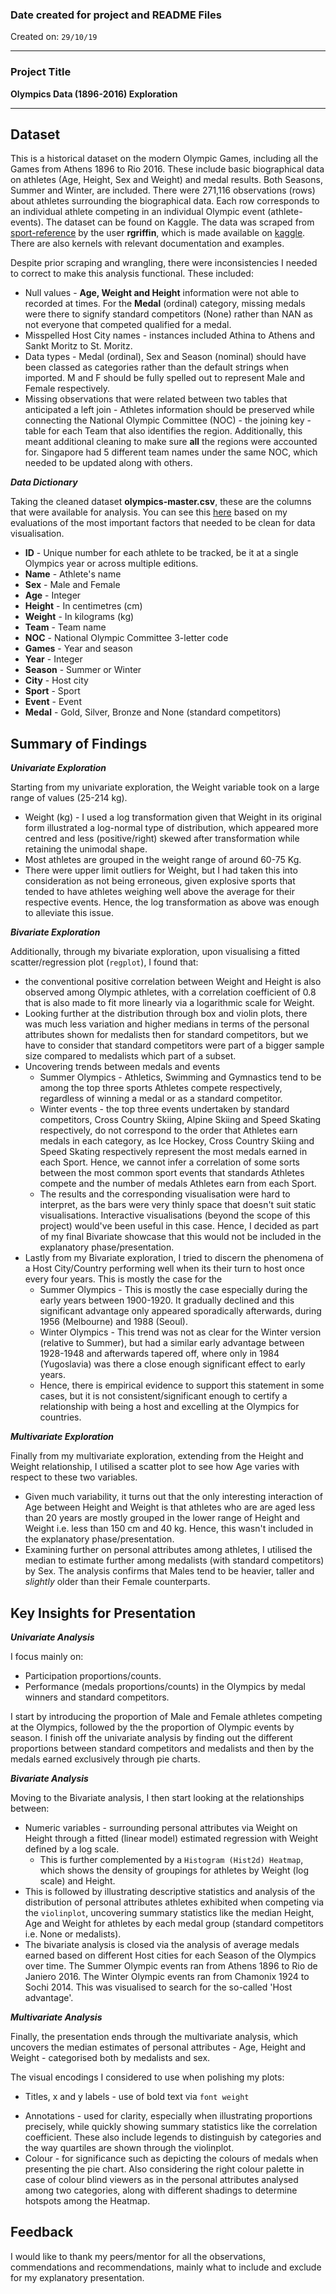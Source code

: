 ### Date created for project and README Files

Created on: `29/10/19`

***
### Project Title

**Olympics Data (1896-2016) Exploration**
***
## Dataset

This is a historical dataset on the modern Olympic Games, including all the Games from Athens 1896 to Rio 2016. These include basic biographical data on athletes (Age, Height, Sex and Weight) and medal results. Both Seasons, Summer and Winter, are included.
There were 271,116 observations (rows) about athletes surrounding the biographical data. Each row corresponds to an individual athlete competing in an individual Olympic event (athlete-events).
The dataset can be found on Kaggle. The data was scraped from [sport-reference](https://www.sports-reference.com) by the user **rgriffin**, which is made available on [kaggle](https://www.kaggle.com/heesoo37/120-years-of-olympic-history-athletes-and-results). There are also kernels with relevant documentation and examples.

Despite prior scraping and wrangling, there were inconsistencies I needed to correct to make this analysis functional. These included:
* Null values - **Age, Weight and Height** information were not able to recorded at times.
For the **Medal** (ordinal) category, missing medals were there to signify standard competitors (None) rather than NAN as not everyone that competed qualified for a medal.
* Misspelled Host City names - instances included Athina to Athens and Sankt Moritz to St. Moritz.
* Data types - Medal (ordinal), Sex and Season (nominal) should have been classed as categories rather than the default strings when imported.
M and F should be fully spelled out to represent Male and Female respectively.
* Missing observations that were related between two tables that anticipated a left join - Athletes information should be preserved while connecting the National Olympic Committee (NOC) - the joining key - table for each Team that also identifies the region. Additionally, this meant additional cleaning to make sure **all** the regions were accounted for. Singapore had 5 different team names under the same NOC, which needed to be updated along with others.

___Data Dictionary___

Taking the cleaned dataset **olympics-master.csv**, these are the columns that were available for analysis. You can see this [here](<https://docs.google.com/spreadsheets/d/1uxtOJlmtZoJeuFNiVbE_RFvUw1tiMeS6f9oUWy_6t8Y/edit?usp=sharing>) based on my evaluations of the most important factors that needed to be clean for data visualisation.

* __ID__ - Unique number for each athlete to be tracked, be it at a single Olympics year or across multiple editions.
* __Name__ - Athlete's name
* __Sex__ - Male and Female
* __Age__ - Integer
* __Height__ - In centimetres (cm)
* __Weight__ - In kilograms (kg)
* __Team__ - Team name
* __NOC__ - National Olympic Committee 3-letter code
* __Games__ - Year and season
* __Year__ - Integer
* __Season__ - Summer or Winter
* __City__ - Host city
* __Sport__ - Sport
* __Event__ - Event
* __Medal__ - Gold, Silver, Bronze and None (standard competitors)


## Summary of Findings

___Univariate Exploration___

Starting from my univariate exploration, the Weight variable took on a large range of values (25-214 kg).

* Weight (kg) - I used a log transformation given that Weight in its original form illustrated a log-normal type of distribution, which appeared more centred and less (positive/right) skewed after transformation while retaining the unimodal shape.
* Most athletes are grouped in the weight range of around 60-75 Kg.
* There were upper limit outliers for Weight, but I had taken this into consideration as not being erroneous, given explosive sports that tended to have athletes weighing well above the average for their respective events. Hence, the log transformation as above was enough to alleviate this issue.

___Bivariate Exploration___

Additionally, through my bivariate exploration, upon visualising a fitted scatter/regression plot (`regplot`), I found that:
* the conventional positive correlation between Weight and Height is also observed among Olympic athletes, with a correlation coefficient of 0.8 that is also made to fit more linearly via a logarithmic scale for Weight.
* Looking further at the distribution through box and violin plots, there was much less variation and higher medians in terms of the personal attributes shown for medalists then for standard competitors, but we have to consider that standard competitors were part of a bigger sample size compared to medalists which part of a subset.
* Uncovering trends between medals and events   
    * Summer Olympics -  Athletics, Swimming and Gymnastics tend to be among the top three sports Athletes compete respectively, regardless of winning a medal or as a standard competitor.
    * Winter events - the top three events undertaken by standard competitors, Cross Country Skiing, Alpine Skiing and Speed Skating respectively, do not correspond to the order that Athletes earn medals in each category, as Ice Hockey, Cross Country Skiing and Speed Skating respectively represent the most medals earned in each Sport. Hence, we cannot infer a correlation of some sorts between the most common sport events that standards Athletes compete and the number of medals Athletes earn from each Sport.
    * The results and the corresponding visualisation were hard to interpret, as the bars were very thinly space that doesn't suit static visualisations. Interactive visualisations (beyond the scope of this project) would've been useful in this case. Hence, I decided as part of my final Bivariate showcase that this would not be included in the explanatory phase/presentation.
* Lastly from my Bivariate exploration, I tried to discern the phenomena of a Host City/Country performing well when its their turn to host once every four years. This is mostly the case for the
    * Summer Olympics - This is mostly the case especially during the early years between 1900-1920. It gradually declined and this significant advantage only appeared sporadically afterwards, during 1956 (Melbourne) and 1988 (Seoul).
    * Winter Olympics - This trend was not as clear for the Winter version (relative to Summer), but had a similar early advantage between 1928-1948 and afterwards tapered off, where only in 1984 (Yugoslavia) was there a close enough significant effect to early years.
    * Hence, there is empirical evidence to support this statement in some cases, but it is not consistent/significant enough to certify a relationship with being a host and excelling at the Olympics for countries.

___Multivariate Exploration___


Finally from my multivariate exploration, extending from the Height and Weight relationship, I utilised a scatter plot to see how Age varies with respect to these two variables.
* Given much variability, it turns out that the only interesting interaction of Age between Height and Weight is that athletes who are are aged less than 20 years are mostly grouped in the lower range of Height and Weight i.e. less than 150 cm and 40 kg. Hence, this wasn't included in the explanatory phase/presentation.
* Examining further on personal attributes among athletes, I utilised the median to estimate further among medalists (with standard competitors) by Sex. The analysis confirms that Males tend to be heavier, taller and *slightly* older than their Female counterparts.


## Key Insights for Presentation

___Univariate Analysis___

I focus mainly on:

* Participation proportions/counts.
* Performance (medals proportions/counts) in the Olympics by medal winners and standard competitors.

I start by introducing the proportion of Male and Female athletes competing at the Olympics, followed by the the proportion of Olympic events by season. I finish off the univariate analysis by finding out the different proportions between standard competitors and medalists and then by the medals earned exclusively through pie charts.

___Bivariate Analysis___

Moving to the Bivariate analysis, I then start looking at the relationships between:

* Numeric variables - surrounding personal attributes via Weight on Height through a fitted (linear model) estimated regression with Weight defined by a log scale.  
    * This is further complemented by a `Histogram (Hist2d) Heatmap`, which shows the density of groupings for athletes by Weight (log scale) and Height.
* This is followed by illustrating descriptive statistics and analysis of the distribution of personal attributes athletes exhibited when competing via the `violinplot`, uncovering summary statistics like the median Height, Age and Weight for athletes by each medal group (standard competitors i.e. None or medalists).
* The bivariate analysis is closed via the analysis of average medals earned based on different Host cities for each Season of the Olympics over time. The Summer Olympic events ran from Athens 1896 to Rio de Janiero 2016. The Winter Olympic events ran from Chamonix 1924 to Sochi 2014. This was visualised to search for the so-called 'Host advantage'.

___Multivariate Analysis___

Finally, the presentation ends through the multivariate analysis, which uncovers the median estimates of personal attributes - Age, Height and Weight - categorised both by medalists and sex.

The visual encodings I considered to use when polishing my plots:
* Titles, x and y labels - use of bold text via `font weight`
- Annotations - used for clarity, especially when illustrating proportions precisely, while quickly showing summary statistics like the correlation coefficient. These also include legends to distinguish by categories and the way quartiles are shown through the violinplot.
- Colour - for significance such as depicting the colours of medals when presenting the pie chart. Also considering the right colour palette in case of colour blind viewers as in the personal attributes analysed among two categories, along with different shadings to determine hotspots among the Heatmap.

## Feedback

I would like to thank my peers/mentor for all the observations, commendations and recommendations, mainly what to include and exclude for my explanatory presentation.
